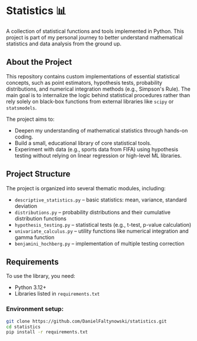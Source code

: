 # Statistics 📊  
A collection of statistical functions and tools implemented in Python. This project is part of my personal journey to better understand mathematical statistics and data analysis from the ground up.

## About the Project  
This repository contains custom implementations of essential statistical concepts, such as point estimators, hypothesis tests, probability distributions, and numerical integration methods (e.g., Simpson's Rule). The main goal is to internalize the logic behind statistical procedures rather than rely solely on black-box functions from external libraries like `scipy` or `statsmodels`.

The project aims to:  
- Deepen my understanding of mathematical statistics through hands-on coding.  
- Build a small, educational library of core statistical tools.  
- Experiment with data (e.g., sports data from FIFA) using hypothesis testing without relying on linear regression or high-level ML libraries.

## Project Structure  
The project is organized into several thematic modules, including:

- `descriptive_statistics.py` – basic statistics: mean, variance, standard deviation  
- `distributions.py` – probability distributions and their cumulative distribution functions  
- `hypothesis_testing.py` – statistical tests (e.g., t-test, p-value calculation)  
- `univariate_calculus.py` – utility functions like numerical integration and gamma function  
- `benjamini_hochberg.py` – implementation of multiple testing correction  

## Requirements  
To use the library, you need:  
- Python 3.12+  
- Libraries listed in `requirements.txt`

### Environment setup:  
```bash
git clone https://github.com/DanielFaltynowski/statistics.git  
cd statistics  
pip install -r requirements.txt  
```